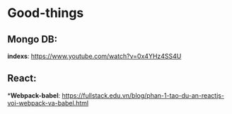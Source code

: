 # Good-things

## Mongo DB:
**indexs**: https://www.youtube.com/watch?v=0x4YHz4SS4U



## React:
***Webpack-babel**: https://fullstack.edu.vn/blog/phan-1-tao-du-an-reactjs-voi-webpack-va-babel.html

